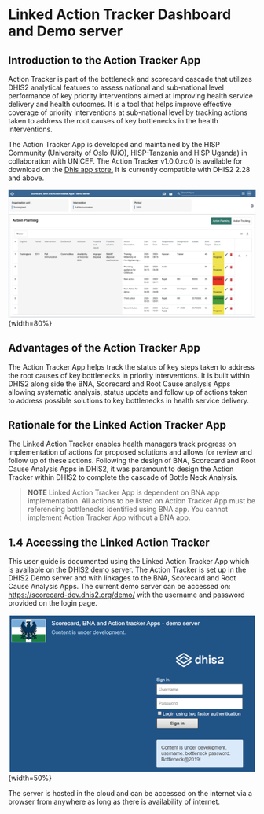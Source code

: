 # Linked Action Tracker Dashboard and Demo server

## Introduction to the Action Tracker App

Action Tracker is part of the bottleneck and scorecard cascade that utilizes
DHIS2 analytical features to assess national and sub-national level performance
of key priority interventions aimed at improving health service delivery and
health outcomes. It is a tool that helps improve effective coverage of priority
interventions at sub-national level by tracking actions taken to address the
root causes of key bottlenecks in the health interventions.

The Action Tracker App is developed and maintained by the HISP Community
(University of Oslo (UiO), HISP-Tanzania and HISP Uganda) in collaboration with
UNICEF. The Action Tracker v1.0.0.rc.0 is available for download on the
[Dhis app store.](https://play.dhis2.org/appstore/)  It is currently compatible
with DHIS2 2.28 and above.   

![Figure 1.1-A: Standard layout of the Action Tracker dashboard](resources/images/image01.png){width=80%}

## Advantages of the Action Tracker App

The Action Tracker App helps track the status of key steps taken to address the
 root causes of key bottlenecks in priority interventions. It is built within
 DHIS2 along side the BNA, Scorecard and Root Cause analysis Apps allowing
 systematic analysis, status update and follow up of actions taken to address
 possible solutions to key bottlenecks in health service delivery.

## Rationale for the Linked Action Tracker App

The Linked Action Tracker enables health managers track progress on implementation
of actions for proposed solutions and allows for review and follow up of these
actions. Following the design of BNA, Scorecard and Root Cause Analysis Apps in
DHIS2, it was paramount to design the Action Tracker within DHIS2 to complete
the cascade of Bottle Neck Analysis.

> __NOTE__
> Linked Action Tracker App is dependent on BNA app implementation. All actions to be listed on Action Tracker App must be referencing bottlenecks identified using BNA app. You cannot implement Action Tracker App without a BNA app.

## 1.4 Accessing the Linked Action Tracker

This user guide is documented using the Linked Action Tracker App which is
available on the [DHIS2 demo server](https://scorecard-dev.dhis2.org/demo/).
The Action Tracker is set up in the DHIS2 Demo server and with linkages to the
BNA, Scorecard and Root Cause Analysis Apps. The current demo server can be
accessed on: <https://scorecard-dev.dhis2.org/demo/>
with the username and password provided on the login page.

![Figure 1.4-A: Logging and accessing the Action Tracker demo server](resources/images/image02.png){width=50%}

The server is hosted in the cloud and can be accessed on the internet via a
browser from anywhere as long as there is availability of internet.
